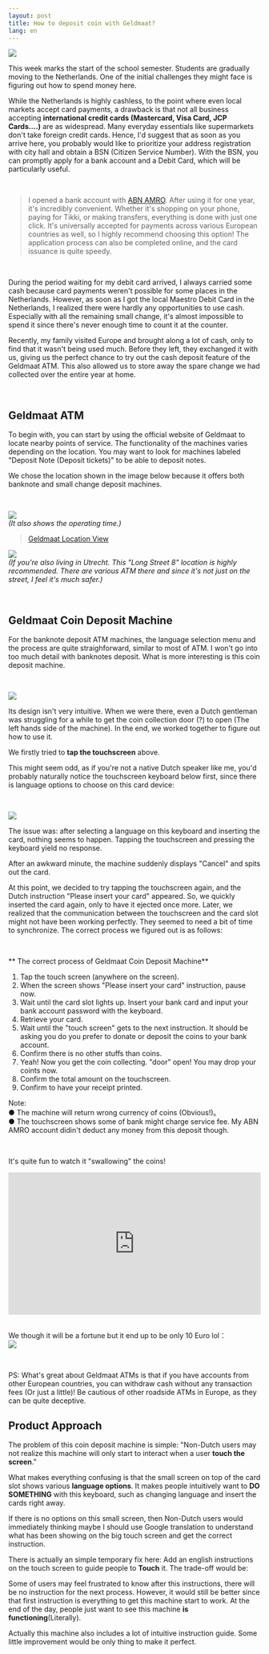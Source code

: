 ```yaml
---
layout: post
title: How to deposit coin with Geldmaat?
lang: en
---
```


![](/assets/img/NL_Life/gelmmat_street.JPG)<br/>


This week marks the start of the school semester. Students are gradually moving to the Netherlands. One of the initial challenges they might face is figuring out how to spend money here.

While the Netherlands is highly cashless, to the point where even local markets accept card payments, a drawback is that not all business accepting **international credit cards (Mastercard, Visa Card, JCP Cards....)** are as widespread. Many everyday essentials like supermarkets don't take foreign credit cards. Hence, I'd suggest that as soon as you arrive here, you probably would like to prioritize your address registration with city hall and obtain a BSN (Citizen Service Number). With the BSN, you can promptly apply for a bank account and a Debit Card, which will be particularly useful.

<br/>

> I opened a bank account with [ABN AMRO](https://www.abnamro.nl/en/personal/payments/open-an-account/your-own-account.html).
After using it for one year, it's incredibly convenient. Whether it's shopping on your phone, paying for Tikki, or making transfers, everything is done with just one click. It's universally accepted for payments across various European countries as well, so I highly recommend choosing this option! The application process can also be completed online, and the card issuance is quite speedy.


<br/>

During the period waiting for my debit card arrived, I always carried some cash because card payments weren't possible for some places in the Netherlands. However, as soon as I got the local Maestro Debit Card in the Netherlands, I realized there were hardly any opportunities to use cash. Especially with all the remaining small change, it's almost impossible to spend it since there's never enough time to count it at the counter.

Recently, my family visited Europe and brought along a lot of cash, only to find that it wasn't being used much. Before they left, they exchanged it with us, giving us the perfect chance to try out the cash deposit feature of the Geldmaat ATM. This also allowed us to store away the spare change we had collected over the entire year at home.

<br/>

## Geldmaat ATM 

To begin with, you can start by using the official website of Geldmaat to locate nearby points of service. The functionality of the machines varies depending on the location. You may want to look for machines labeled "Deposit Note (Deposit tickets)" to be able to deposit notes.

We chose the location shown in the image below because it offers both banknote and small change deposit machines.

<br/>


![](/assets/img/NL_Life/geldmaat_map.jpg)<br/>
*(It also shows the operating time.)*
<br/>

> [Geldmaat Location View](https://www.locatiewijzer.geldmaat.nl/nl/)



![](/assets/img/NL_Life/gelmaat.JPG)<br/>
*(If you're also living in Utrecht. This "Long Street 8" location is highly recommended. There are various ATM there and since it's not just on the street, I feel it's much safer.)*


<br/>

## Geldmaat Coin Deposit Machine

For the banknote deposit ATM machines, the language selection menu and the process are quite straighforward, similar to most of ATM. I won't go into too much detail with banknotes deposit. What is more interesting is this coin deposit machine.

<br/>

![](/assets/img/NL_Life/gelmaat_coin.JPG)<br/>

Its design isn't very intuitive. When we were there, even a Dutch gentleman was struggling for a while to get the coin collection door (?) to open (The left hands side of the machine). In the end, we worked together to figure out how to use it.

We firstly tried to **tap the touchscreen** above.

This might seem odd, as if you're not a native Dutch speaker like me, you'd probably naturally notice the touchscreen keyboard below first, since there is language options to choose on this card device:

<br/>

![](/assets/img/NL_Life/gelmaat_device.JPG)<br/>


The issue was: after selecting a language on this keyboard and inserting the card, nothing seems to happen. Tapping the touchscreen and pressing the keyboard yield no response.

After an awkward minute, the machine suddenly displays "Cancel" and spits out the card.

At this point, we decided to try tapping the touchscreen again, and the Dutch instruction "Please insert your card" appeared. So, we quickly inserted the card again, only to have it ejected once more. Later, we realized that the communication between the touchscreen and the card slot might not have been working perfectly. They seemed to need a bit of time to synchronize. The correct process we figured out is as follows:

<br/>


** The correct process of Geldmaat Coin Deposit Machine** <br/>

1. Tap the touch screen (anywhere on the screen). <br/>
2. When the screen shows "Please insert your card" instruction, pause now.<br/>
3. Wait until the card slot lights up. Insert your bank card and input your bank account password with the keyboard.<br/>
4. Retrieve your card.<br/>
5. Wait until the "touch screen" gets to the next instruction. It should be asking you do you prefer to donate or deposit the coins to your bank account. <br/>
6. Confirm there is no other stuffs than coins. <br/>
7. Yeah! Now you get the coin collecting. "door" open! You may drop your coints now. <br/>
8. Confirm the total amount on the touchscreen. <br/>
9. Confirm to have your receipt printed. <br/>


Note: <br/>
● The machine will return wrong currency of coins (Obvious!)。 <br/>
● The touchscreen shows some of bank might charge service fee. My ABN AMRO account didin't deduct any money from this deposit though.
<br/>


<br/>

It's quite fun to watch it "swallowing" the coins! <br>

<div style="padding-bottom: 56.25%; position: relative;"><iframe width="100%" height="100%" src="https://www.youtube.com/embed/fBFP2FTfQ3k" frameborder="0" allow="accelerometer; autoplay; encrypted-media; gyroscope; picture-in-picture; fullscreen"  style="position: absolute; top: 0px; left: 0px; width: 100%; height: 100%;"><small>Powered by <a href="https://embed.tube/embed-code-generator/youtube/">youtube embed video</a> generator</small></iframe></div>

<br/>

We though it will be a fortune but it end up to be only 10 Euro lol：<br/>
![](/assets/img/NL_Life/geldmaat_receipt.jpg)<br/>

<br/>

PS: What's great about Geldmaat ATMs is that if you have accounts from other European countries, you can withdraw cash without any transaction fees (Or just a little)! Be cautious of other roadside ATMs in Europe, as they can be quite deceptive.




## Product Approach 

The problem of this coin deposit machine is simple: "Non-Dutch users may not realize this machine will only start to interact when a user **touch the screen**."

What makes everything confusing is that the small screen on top of the card slot shows various **language options**. It makes people intuitively want to **DO SOMETHING** with this keyboard, such as changing language and insert the cards right away. 

If there is no options on this small screen, then Non-Dutch users would immediately thinking maybe I should use Google translation to understand what has been showing on the big touch screen and get the correct instruction.

There is actually an simple temporary fix here: Add an english instructions on the touch screen to guide people to **Touch** it. The trade-off would be: 

Some of users may feel frustrated to know after this instructions, there will be no instruction for the next process. However, it would still be better since that first instruction is everything to get this machine start to work. At the end of the day, people just want to see this machine **is functioning**(Literally).

Actually this machine also includes a lot of intuitive instruction guide. Some little improvement would be only thing to make it perfect.




